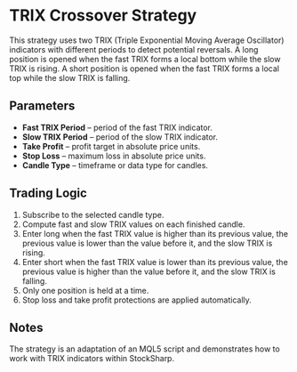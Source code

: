 # TRIX Crossover Strategy

This strategy uses two TRIX (Triple Exponential Moving Average Oscillator) indicators with different periods to detect potential reversals. A long position is opened when the fast TRIX forms a local bottom while the slow TRIX is rising. A short position is opened when the fast TRIX forms a local top while the slow TRIX is falling.

## Parameters

- **Fast TRIX Period** – period of the fast TRIX indicator.
- **Slow TRIX Period** – period of the slow TRIX indicator.
- **Take Profit** – profit target in absolute price units.
- **Stop Loss** – maximum loss in absolute price units.
- **Candle Type** – timeframe or data type for candles.

## Trading Logic

1. Subscribe to the selected candle type.
2. Compute fast and slow TRIX values on each finished candle.
3. Enter long when the fast TRIX value is higher than its previous value, the previous value is lower than the value before it, and the slow TRIX is rising.
4. Enter short when the fast TRIX value is lower than its previous value, the previous value is higher than the value before it, and the slow TRIX is falling.
5. Only one position is held at a time.
6. Stop loss and take profit protections are applied automatically.

## Notes

The strategy is an adaptation of an MQL5 script and demonstrates how to work with TRIX indicators within StockSharp.
